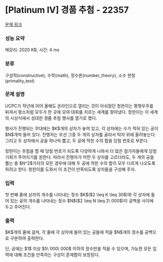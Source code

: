 # [Platinum IV] 경품 추첨 - 22357 

[문제 링크](https://www.acmicpc.net/problem/22357) 

### 성능 요약

메모리: 2020 KB, 시간: 4 ms

### 분류

구성적(constructive), 수학(math), 정수론(number_theory), 소수 판정(primality_test)

### 문제 설명

<p>UCPC가 작년에 이어 올해도 온라인으로 열리는 것이 아쉬웠던 청한이는 평행우주를 뒤져서 평소처럼 모두가 한 곳에 모여 대회를 치르는 세계를 찾아냈다. 청한이는 이 세계의 시상식에서 성대한 경품 추첨 행사를 열기로 했다.</p>

<p>행사가 진행되는 무대에는 $K$개의 상자가 놓여 있고, 각 상자에는 수가 적혀 있는 공이 $N$개씩 들어 있다. 진행자는 우선 그중 두 개의 상자를 골라서 탁자 위에 올려놓는다. 그리고 두 상자에서 공을 하나씩 뽑고, 두 공에 적힌 수의 합을 당첨 번호로 부른다.</p>

<p>청한이는 추첨을 할 때 당첨 번호가 되도록 다양하게 나와서 더 많은 참가자들에게 당첨 기회가 주어지기를 원한다. 따라서 진행자가 어떤 두 상자를 고르더라도, 두 개의 공을 뽑는 총 $N^2$가지의 모든 경우에 대해 두 공에 적힌 수의 합이 모두 다르게 나오도록 하려고 한다. 청한이를 도와서 이 조건이 만족되도록 상자들을 구성해 주자.</p>

### 입력 

 <p>첫 번째 줄에 상자의 개수를 나타내는 정수 $K$($2 \leq K \leq 30$)와 각 상자에 들어 있는 공의 개수를 나타내는 정수 $N$($2 \leq N \leq 2\ 000$)이 공백을 사이에 두고 주어진다.</p>

### 출력 

 <p>$K$개의 줄에 걸쳐, 각 줄에 각 상자에 들어 있는 공들에 적을 $N$개의 정수를 공백으로 구분하여 출력한다.</p>

<p>단, 공에는 $1$ 이상 $5\ 000\ 000$ 이하의 정수만을 적을 수 있으며, 가능한 모든 입력에 대해 조건을 만족하는 구성이 존재함이 보장된다.</p>

